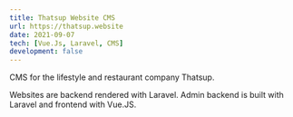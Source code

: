 ```yaml
---
title: Thatsup Website CMS
url: https://thatsup.website
date: 2021-09-07
tech: [Vue.Js, Laravel, CMS]
development: false
---
```

CMS for the lifestyle and restaurant company Thatsup.

Websites are backend rendered with Laravel.
Admin backend is built with Laravel and frontend with Vue.JS.

